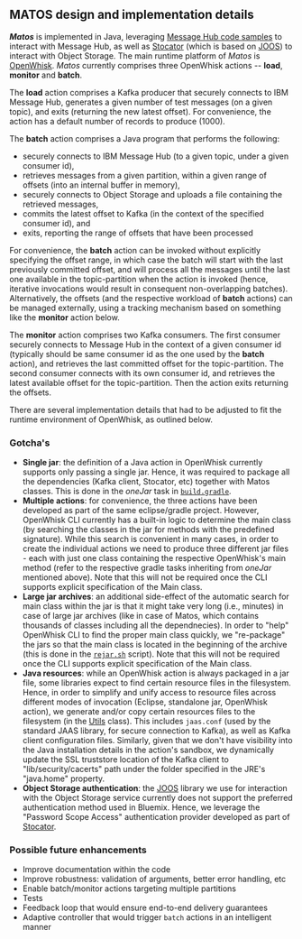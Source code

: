 ## MATOS design and implementation details

***Matos*** is implemented in Java, leveraging [Message Hub code samples](https://github.com/ibm-messaging/message-hub-samples/tree/master/java/message-hub-kafka-ssl) to interact with Message Hub, as well as [Stocator](https://github.com/SparkTC/stocator) (which is based on [JOOS](http://joss.javaswift.org/)) to interact with Object Storage. The main runtime platform of *Matos* is [OpenWhisk](https://new-console.ng.bluemix.net/openwhisk/). *Matos* currently comprises three OpenWhisk actions -- **load**, **monitor** and **batch**.

The **load** action comprises a Kafka producer that securely connects to IBM Message Hub, generates a given number of test messages (on a given topic), and exits (returning the new latest offset). For convenience, the action has a default number of records to produce (1000).

The **batch** action comprises a Java program that performs the following:
* securely connects to IBM Message Hub (to a given topic, under a given consumer id),
* retrieves messages from a given partition, within a given range of offsets (into an internal buffer in memory), 
* securely connects to Object Storage and uploads a file containing the retrieved messages,
* commits the latest offset to Kafka (in the context of the specified consumer id), and
* exits, reporting the range of offsets that have been  processed

For convenience, the **batch** action can be invoked without explicitly specifying the offset range, in which case the batch will start with the last previously committed offset, and will process all the messages until the last one available in the topic-partition when the action is invoked (hence, iterative invocations would result in consequent non-overlapping batches). Alternatively, the offsets (and the respective workload of **batch** actions) can be managed externally, using a tracking mechanism based on something like the **monitor** action below.

The **monitor** action comprises two Kafka consumers. The first consumer securely connects to Message Hub in the context of a given consumer id (typically should be same consumer id as the one used by the **batch** action), and retrieves the last committed offset for the topic-partition. The second consumer connects with its own consumer id, and retrieves the latest available offset for the topic-partition. Then the action exits returning the offsets.

There are several implementation details that had to be adjusted to fit the runtime environment of OpenWhisk, as outlined below.

### Gotcha's
* **Single jar**: the definition of a Java action in OpenWhisk currently supports only passing a single jar. Hence, it was required to package all the dependencies (Kafka client, Stocator, etc) together with Matos classes. This is done in the *oneJar* task in [`build.gradle`](/build.gradle).
* **Multiple actions**: for convenience, the three actions have been developed as part of the same eclipse/gradle project. However, OpenWhisk CLI currently has a built-in logic to determine the main class (by searching the classes in the jar for methods with the predefined signature). While this search is convenient in many cases, in order to create the individual actions we need to produce three different jar files - each with just one class containing the respective OpenWhisk's main method (refer to the respective gradle tasks inheriting from *oneJar* mentioned above). Note that this will not be required once the CLI supports explicit specification of the Main class.
* **Large jar archives**: an additional side-effect of the automatic search for main class within the jar is that it might take very long (i.e., minutes) in case of large jar archives (like in case of Matos, which contains thousands of classes including all the dependnecies). In order to "help" OpenWhisk CLI to find the proper main class quickly, we "re-package" the jars so that the main class is located in the beginning of the archive (this is done in the [`rejar.sh`](/rejar.sh) script). Note that this will not be required once the CLI supports explicit specification of the Main class.
* **Java resources**: while an OpenWhisk action is always packaged in a jar file, some libraries expect to find certain resource files in the filesystem. Hence, in order to simplify and unify access to resource files across different modes of invocation (Eclipse, standalone jar, OpenWhisk action), we generate and/or copy certain resources files to the filesystem (in the [Utils](/src/com/ibm/matos/Utils.java) class). This includes `jaas.conf` (used by the standard JAAS library, for secure connection to Kafka), as well as Kafka client configuration files. Similarly, given that we don't have visibility into the Java installation details in the action's sandbox, we dynamically update the SSL truststore location of the Kafka client to "lib/security/cacerts" path under the folder specified in the JRE's "java.home" property.
* **Object Storage authentication**: the [JOOS](http://joss.javaswift.org/) library we use for interaction with the Object Storage service currently does not support the preferred authentication method used in Bluemix. Hence, we leverage the "Password Scope Access" authentication provider developed as part of [Stocator](https://github.com/SparkTC/stocator).

### Possible future enhancements
* Improve documentation within the code
* Improve robustness: validation of arguments, better error handling, etc
* Enable batch/monitor actions targeting multiple partitions
* Tests
* Feedback loop that would ensure end-to-end delivery guarantees
* Adaptive controller that would trigger `batch` actions in an intelligent manner
